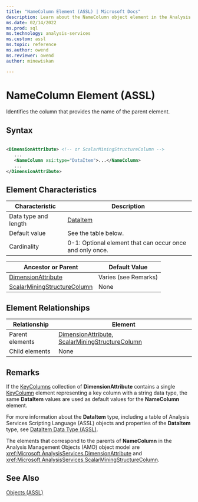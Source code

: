 ```yaml
---
title: "NameColumn Element (ASSL) | Microsoft Docs"
description: Learn about the NameColumn object element in the Analysis Services Scripting Language (ASSL) schema.
ms.date: 02/14/2022
ms.prod: sql
ms.technology: analysis-services
ms.custom: assl
ms.topic: reference
ms.author: owend
ms.reviewer: owend
author: minewiskan

---
```

# NameColumn Element (ASSL)

  Identifies the column that provides the name of the parent element.  
  
## Syntax  
  
```xml  
  
<DimensionAttribute> <!-- or ScalarMiningStructureColumn -->  
   ...  
   <NameColumn xsi:type="DataItem">...</NameColumn>  
   ...  
</DimensionAttribute>  
```  
  
## Element Characteristics  
  
|Characteristic|Description|  
|--------------------|-----------------|  
|Data type and length|[DataItem](../data-type/dataitem-data-type-assl.md)|  
|Default value|See the table below.|  
|Cardinality|0-1: Optional element that can occur once and only once.|  
  
|Ancestor or Parent|Default Value|  
|------------------------|-------------------|  
|[DimensionAttribute](../data-type/dimensionattribute-data-type-assl.md)|Varies (see Remarks)|  
|[ScalarMiningStructureColumn](../data-type/scalarminingstructurecolumn-data-type-assl.md)|None|  
  
## Element Relationships  
  
|Relationship|Element|  
|------------------|-------------|  
|Parent elements|[DimensionAttribute](../data-type/dimensionattribute-data-type-assl.md), [ScalarMiningStructureColumn](../data-type/scalarminingstructurecolumn-data-type-assl.md)|  
|Child elements|None|  
  
## Remarks  
 If the [KeyColumns](../collections/keycolumns-element-assl.md) collection of **DimensionAttribute** contains a single [KeyColumn](../objects/keycolumn-element-assl.md) element representing a key column with a string data type, the same **DataItem** values are used as default values for the **NameColumn** element.  
  
 For more information about the **DataItem** type, including a table of Analysis Services Scripting Language (ASSL) objects and properties of the **DataItem** type, see [DataItem Data Type &#40;ASSL&#41;](../data-type/dataitem-data-type-assl.md).  
  
 The elements that correspond to the parents of **NameColumn** in the Analysis Management Objects (AMO) object model are <xref:Microsoft.AnalysisServices.DimensionAttribute> and <xref:Microsoft.AnalysisServices.ScalarMiningStructureColumn>.  
  
## See Also  
 [Objects &#40;ASSL&#41;](../objects/objects-assl.md)  
  
  
